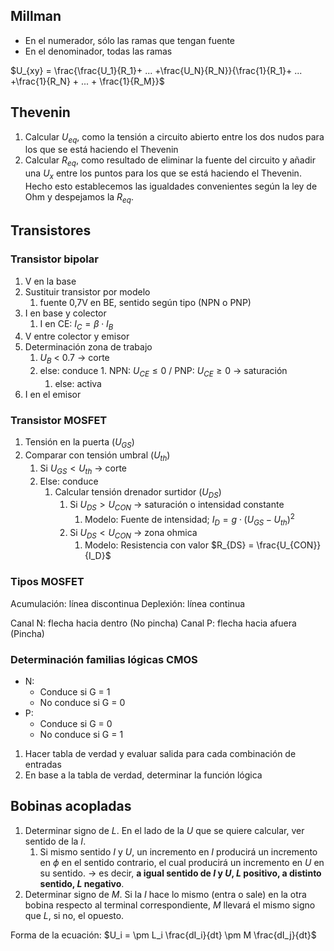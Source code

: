 ## Millman
- En el numerador, sólo las ramas que tengan fuente
- En el denominador, todas las ramas

$U_{xy} = \frac{\frac{U_1}{R_1}+ ... +\frac{U_N}{R_N}}{\frac{1}{R_1}+ ... +\frac{1}{R_N} + ... + \frac{1}{R_M}}$



## Thevenin
1. Calcular $U_{eq}$, como la tensión a circuito abierto entre los dos nudos para los que se está haciendo el Thevenin
2. Calcular $R_{eq}$, como resultado de eliminar la fuente del circuito y añadir una $U_x$ entre los puntos para los que se está haciendo el Thevenin. Hecho esto establecemos las igualdades convenientes según la ley de Ohm y despejamos la $R_{eq}$.

## Transistores

### Transistor bipolar
1. V en la base
2. Sustituir transistor por modelo 
	1. fuente 0,7V en BE, sentido según tipo (NPN o PNP)
3. I en base y colector
	1. I en CE: $I_C = \beta \cdot I_B$
4. V entre colector y emisor
5. Determinación zona de trabajo
	1. $U_B$ < 0.7 -> corte
	2. else: conduce
			1. NPN: $U_{CE} \leq 0$ / PNP: $U_{CE} \geq 0$ -> saturación 
		1. else: activa
6. I en el emisor

### Transistor MOSFET
1. Tensión en la puerta ($U_{GS}$)
2. Comparar con tensión umbral ($U_{th}$)
	1. Si $U_{GS} < U_{th}$ -> corte
	2. Else: conduce
		1. Calcular tensión drenador surtidor ($U_{DS}$)
			1. Si $U_{DS} > U_{CON}$ -> saturación o intensidad constante
				1. Modelo: Fuente de intensidad; $I_{D} = g \cdot (U_{GS} - U_{th})^2$
			2. Si $U_{DS} < U_{CON}$ -> zona ohmica
				1. Modelo:  Resistencia con valor $R_{DS} = \frac{U_{CON}}{I_D}$ 

### Tipos MOSFET

Acumulación: línea discontinua
Deplexión: línea continua

Canal N:  flecha hacia dentro (No pincha)
Canal P: flecha hacia afuera (Pincha)

### Determinación familias lógicas CMOS
- N:
	- Conduce si G = 1
	- No conduce si G = 0
- P:
	- Conduce si G = 0
	- No conduce si G = 1

1. Hacer tabla de verdad y evaluar salida para cada combinación de entradas
2. En base a la tabla de verdad, determinar la función lógica

## Bobinas acopladas

1. Determinar signo de $L$. En el lado de la $U$ que se quiere calcular, ver sentido de la $I$.
	1. Si mismo sentido $I$ y $U$, un incremento en $I$ producirá un incremento en $\phi$ en el sentido contrario, el cual producirá un incremento en $U$ en su sentido. -> es decir, **a igual sentido de $I$ y $U$, $L$ positivo, a distinto sentido, $L$ negativo**.
2. Determinar signo de $M$. Si la $I$ hace lo mismo (entra o sale) en la otra bobina respecto al terminal correspondiente, $M$ llevará el mismo signo que $L$, si no, el opuesto.

Forma de la ecuación:   $U_i = \pm L_i \frac{dI_i}{dt} \pm M \frac{dI_j}{dt}$ 


